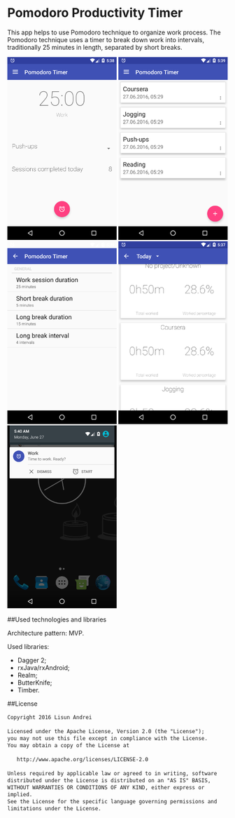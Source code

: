 # Pomodoro Productivity Timer 
This app helps to use Pomodoro technique to organize work process. The Pomodoro technique uses a timer to break down work into intervals, traditionally 25 minutes in length, separated by short breaks.

![Alt text](/screenshots/main.png)
![Alt text](/screenshots/projects.png)
![Alt text](/screenshots/settings.png)
![Alt text](/screenshots/stats.png)
![Alt text](/screenshots/notification.png)

##Used technologies and libraries 

Architecture pattern: MVP.

Used libraries:
- Dagger 2;
- rxJava/rxAndroid;
- Realm;
- ButterKnife;
- Timber.



##License

    Copyright 2016 Lisun Andrei

    Licensed under the Apache License, Version 2.0 (the "License");
    you may not use this file except in compliance with the License.
    You may obtain a copy of the License at

       http://www.apache.org/licenses/LICENSE-2.0

    Unless required by applicable law or agreed to in writing, software
    distributed under the License is distributed on an "AS IS" BASIS,
    WITHOUT WARRANTIES OR CONDITIONS OF ANY KIND, either express or implied.
    See the License for the specific language governing permissions and
    limitations under the License.


